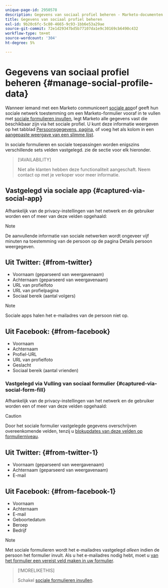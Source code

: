 ```yaml
---
unique-page-id: 2950578
description: Gegevens van sociaal profiel beheren - Marketo-documenten - productdocumentatie
title: Gegevens van sociaal profiel beheren
exl-id: 9b20c6fc-5c80-4665-9c93-1bb6e53a29ae
source-git-commit: 72e1d29347bd5b77107da1e9c30169cb6490c432
workflow-type: tm+mt
source-wordcount: '304'
ht-degree: 5%

---
```


# Gegevens van sociaal profiel beheren {#manage-social-profile-data}

Wanneer iemand met een Marketo communiceert [sociale app](/help/marketo/product-docs/demand-generation/social/configuring-social-actions/customize-social-app-button.md)of geeft hun sociale netwerk toestemming om een Marketo-formulier vooraf in te vullen met [sociale formulieren invullen](/help/marketo/product-docs/demand-generation/forms/form-actions/enable-social-form-fill-on-a-form.md), legt Marketo alle gegevens vast die beschikbaar zijn via het sociale profiel. U kunt deze informatie weergeven op het tabblad [Persoonsgegevens, pagina](/help/marketo/product-docs/core-marketo-concepts/smart-lists-and-static-lists/managing-people-in-smart-lists/using-the-person-detail-page.md), of voeg het als kolom in een [aangepaste weergave van een slimme lijst](/help/marketo/product-docs/core-marketo-concepts/smart-lists-and-static-lists/using-smart-lists/create-and-change-views-for-lists-and-smart-list.md).

In sociale formulieren en sociale toepassingen worden enigszins verschillende sets velden vastgelegd. zie de sectie voor elk hieronder.

>[!AVAILABILITY]
>
>Niet alle klanten hebben deze functionaliteit aangeschaft. Neem contact op met je verkoper voor meer informatie.

## Vastgelegd via sociale app {#captured-via-social-app}

Afhankelijk van de privacy-instellingen van het netwerk en de gebruiker worden een of meer van deze velden opgehaald:

>[!NOTE]
>
>De aanvullende informatie van sociale netwerken wordt ongeveer vijf minuten na toestemming van de persoon op de pagina Details persoon weergegeven.

## Uit Twitter: {#from-twitter}

* Voornaam (geparseerd van weergavenaam)
* Achternaam (geparseerd van weergavenaam)
* URL van profielfoto
* URL van profielpagina
* Sociaal bereik (aantal volgers)

>[!NOTE]
>
>Sociale apps halen het e-mailadres van de persoon niet op.

## Uit Facebook: {#from-facebook}

* Voornaam
* Achternaam
* Profiel-URL
* URL van profielfoto
* Geslacht
* Sociaal bereik (aantal vrienden)

### Vastgelegd via Vulling van sociaal formulier {#captured-via-social-form-fill}

Afhankelijk van de privacy-instellingen van het netwerk en de gebruiker worden een of meer van deze velden opgehaald:

>[!CAUTION]
>
>Door het sociale formulier vastgelegde gegevens overschrijven overeenkomende velden, tenzij u [blokupdates van deze velden op formulierniveau](/help/marketo/product-docs/administration/field-management/block-updates-to-a-field.md).

## Uit Twitter: {#from-twitter-1}

* Voornaam (geparseerd van weergavenaam)
* Achternaam (geparseerd van weergavenaam)
* E-mail

## Uit Facebook: {#from-facebook-1}

* Voornaam
* Achternaam
* E-mail
* Geboortedatum
* Beroep
* Bedrijf

>[!NOTE]
>
>Met sociale formulieren wordt het e-mailadres vastgelegd _alleen_ indien de persoon het formulier invult. Als u het e-mailadres nodig hebt, moet u [van het formulier een vereist veld maken in uw formulier](/help/marketo/product-docs/demand-generation/forms/creating-a-form/make-a-form-field-required.md).

>[!MORELIKETHIS]
>
>Schakel [sociale formulieren invullen](/help/marketo/product-docs/demand-generation/forms/form-actions/enable-social-form-fill-on-a-form.md).
